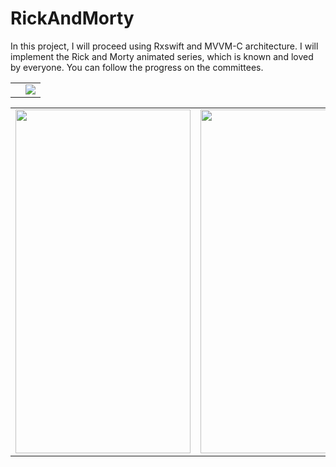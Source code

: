 # RickAndMorty

In this project, I will proceed using Rxswift and MVVM-C architecture. I will implement the Rick and Morty animated series, which is known and loved by everyone. You can follow the progress on the committees.

<table>
  <tr>
    <td><img src="" /></td>
    <td><img src="resim2_linki" /></td>
  </tr>
</table>

<table>
  <tr>
    <td><img src="https://user-images.githubusercontent.com/82471515/221929294-17f41cd5-dc01-4592-9f2b-37f2df8f5815.png" width=280 height=550></td>
    <td><img src="" width=280 height=550></td>
    <td><img src="" width=280 height=550></td>
 </table>
